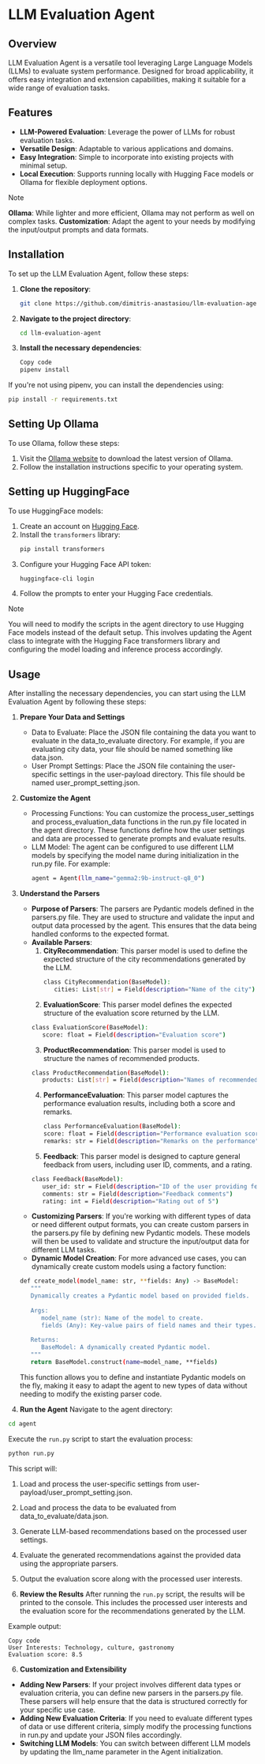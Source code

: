 # LLM Evaluation Agent


## Overview

LLM Evaluation Agent is a versatile tool leveraging Large Language Models (LLMs) to evaluate system performance. Designed for broad applicability, it offers easy integration and extension capabilities, making it suitable for a wide range of evaluation tasks.



## Features

- **LLM-Powered Evaluation**: Leverage the power of LLMs for robust evaluation tasks.
- **Versatile Design**: Adaptable to various applications and domains.
- **Easy Integration**: Simple to incorporate into existing projects with minimal setup.
- **Local Execution**: Supports running locally with Hugging Face models or Ollama for flexible deployment options.

> [!NOTE]
> **Ollama**: While lighter and more efficient, Ollama may not perform as well on complex tasks.
> **Customization**: Adapt the agent to your needs by modifying the input/output prompts and data formats.



## Installation

To set up the LLM Evaluation Agent, follow these steps:

1. **Clone the repository**:
   ```sh
   git clone https://github.com/dimitris-anastasiou/llm-evaluation-agent.git
   ```
2. **Navigate to the project directory**:
   ```sh
   cd llm-evaluation-agent
   ```

3. **Install the necessary dependencies**:
   ```sh
   Copy code
   pipenv install
   ```

If you're not using pipenv, you can install the dependencies using:
   ```sh
   pip install -r requirements.txt
   ```


## Setting Up Ollama

To use Ollama, follow these steps:
1. Visit the [Ollama website](https://www.ollama.com/) to download the latest version of Ollama.
2. Follow the installation instructions specific to your operating system.



## Setting up HuggingFace

To use HuggingFace models:
1. Create an account on [Hugging Face](https://huggingface.co/).
2. Install the `transformers` library:
   ```sh
   pip install transformers
   ```
3. Configure your Hugging Face API token:
   ```sh
   huggingface-cli login
   ```
4. Follow the prompts to enter your Hugging Face credentials.

>[!Note]
> You will need to modify the scripts in the agent directory to use Hugging Face models instead of the default setup. This involves updating the Agent class to integrate with the Hugging Face transformers library and configuring the model loading and inference process accordingly.



## Usage

After installing the necessary dependencies, you can start using the LLM Evaluation Agent by following these steps:

1. **Prepare Your Data and Settings**
   - Data to Evaluate: Place the JSON file containing the data you want to evaluate in the data_to_evaluate directory. For example, if you are evaluating city data, your file should be named something like data.json.
   - User Prompt Settings: Place the JSON file containing the user-specific settings in the user-payload directory. This file should be named user_prompt_setting.json.

2. **Customize the Agent**
   - Processing Functions: You can customize the process_user_settings and process_evaluation_data functions in the run.py file located in the agent directory. These functions define how the user settings and data are processed to generate prompts and evaluate results.
   - LLM Model: The agent can be configured to use different LLM models by specifying the model name during initialization in the run.py file. For example:
      ```sh
      agent = Agent(llm_name="gemma2:9b-instruct-q8_0")
      ```

3. **Understand the Parsers**
   - **Purpose of Parsers**: The parsers are Pydantic models defined in the parsers.py file. They are used to structure and validate the input and output data processed by the agent. This ensures that the data being handled conforms to the expected format.
   - **Available Parsers**:
      1. **CityRecommendation**: This parser model is used to define the expected structure of the city recommendations generated by the LLM.
         ```sh
         class CityRecommendation(BaseModel):
            cities: List[str] = Field(description="Name of the city")
         ```
      2. **EvaluationScore**: This parser model defines the expected structure of the evaluation score returned by the LLM.
      ```sh
      class EvaluationScore(BaseModel):
         score: float = Field(description="Evaluation score")
      ```
      3. **ProductRecommendation**: This parser model is used to structure the names of recommended products.
      ```sh
      class ProductRecommendation(BaseModel):
         products: List[str] = Field(description="Names of recommended products")
      ```
      4. **PerformanceEvaluation**: This parser model captures the performance evaluation results, including both a score and remarks.
         ```sh     
         class PerformanceEvaluation(BaseModel):
         score: float = Field(description="Performance evaluation score")
         remarks: str = Field(description="Remarks on the performance")
         ```
      5. **Feedback**: This parser model is designed to capture general feedback from users, including user ID, comments, and a rating.
      ```sh
      class Feedback(BaseModel):
         user_id: str = Field(description="ID of the user providing feedback")
         comments: str = Field(description="Feedback comments")
         rating: int = Field(description="Rating out of 5")
      ```
   - **Customizing Parsers**: If you're working with different types of data or need different output formats, you can create custom parsers in the parsers.py file by defining new Pydantic models. These models will then be used to validate and structure the input/output data for different LLM tasks.
   - **Dynamic Model Creation**: For more advanced use cases, you can dynamically create custom models using a factory function:
   ```sh
   def create_model(model_name: str, **fields: Any) -> BaseModel:
      """
      Dynamically creates a Pydantic model based on provided fields.
      
      Args:
         model_name (str): Name of the model to create.
         fields (Any): Key-value pairs of field names and their types.
      
      Returns:
         BaseModel: A dynamically created Pydantic model.
      """
      return BaseModel.construct(name=model_name, **fields)
   ```
   This function allows you to define and instantiate Pydantic models on the fly, making it easy to adapt the agent to new types of data without needing to modify the existing parser code.

4. **Run the Agent**
Navigate to the agent directory:
```sh
cd agent
```
Execute the `run.py` script to start the evaluation process:
```sh
python run.py
```
This script will:
1. Load and process the user-specific settings from user-payload/user_prompt_setting.json.
2. Load and process the data to be evaluated from data_to_evaluate/data.json.
3. Generate LLM-based recommendations based on the processed user settings.
4. Evaluate the generated recommendations against the provided data using the appropriate parsers.
5. Output the evaluation score along with the processed user interests.

5. **Review the Results**
After running the `run.py` script, the results will be printed to the console. This includes the processed user interests and the evaluation score for the recommendations generated by the LLM.

Example output:
```plaintext
Copy code
User Interests: Technology, culture, gastronomy
Evaluation score: 8.5
```

6. **Customization and Extensibility**
- **Adding New Parsers**: If your project involves different data types or evaluation criteria, you can define new parsers in the parsers.py file. These parsers will help ensure that the data is structured correctly for your specific use case.
- **Adding New Evaluation Criteria**: If you need to evaluate different types of data or use different criteria, simply modify the processing functions in run.py and update your JSON files accordingly.
- **Switching LLM Models**: You can switch between different LLM models by updating the llm_name parameter in the Agent initialization.